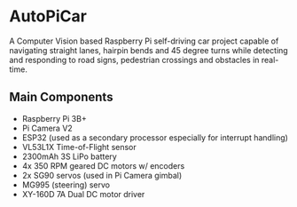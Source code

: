 # AutoPiCar
A Computer Vision based Raspberry Pi self-driving car project capable of navigating straight lanes, hairpin bends and 45 degree turns while detecting and responding to road signs, pedestrian crossings and obstacles in real-time.

## Main Components
* Raspberry Pi 3B+
* Pi Camera V2
* ESP32 (used as a secondary processor especially for interrupt handling)
* VL53L1X Time-of-Flight sensor
* 2300mAh 3S LiPo battery
* 4x 350 RPM geared DC motors w/ encoders
* 2x SG90 servos (used in Pi Camera gimbal)
* MG995 (steering) servo
* XY-160D 7A Dual DC motor driver

